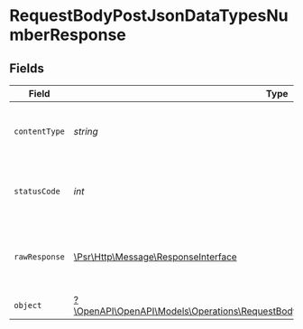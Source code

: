 # RequestBodyPostJsonDataTypesNumberResponse


## Fields

| Field                                                                                                                                                           | Type                                                                                                                                                            | Required                                                                                                                                                        | Description                                                                                                                                                     |
| --------------------------------------------------------------------------------------------------------------------------------------------------------------- | --------------------------------------------------------------------------------------------------------------------------------------------------------------- | --------------------------------------------------------------------------------------------------------------------------------------------------------------- | --------------------------------------------------------------------------------------------------------------------------------------------------------------- |
| `contentType`                                                                                                                                                   | *string*                                                                                                                                                        | :heavy_check_mark:                                                                                                                                              | HTTP response content type for this operation                                                                                                                   |
| `statusCode`                                                                                                                                                    | *int*                                                                                                                                                           | :heavy_check_mark:                                                                                                                                              | HTTP response status code for this operation                                                                                                                    |
| `rawResponse`                                                                                                                                                   | [\Psr\Http\Message\ResponseInterface](https://www.php-fig.org/psr/psr-7/#33-psrhttpmessageresponseinterface)                                                    | :heavy_minus_sign:                                                                                                                                              | Raw HTTP response; suitable for custom response parsing                                                                                                         |
| `object`                                                                                                                                                        | [?\OpenAPI\OpenAPI\Models\Operations\RequestBodyPostJsonDataTypesNumberResponseBody](../../models/operations/RequestBodyPostJsonDataTypesNumberResponseBody.md) | :heavy_minus_sign:                                                                                                                                              | OK                                                                                                                                                              |